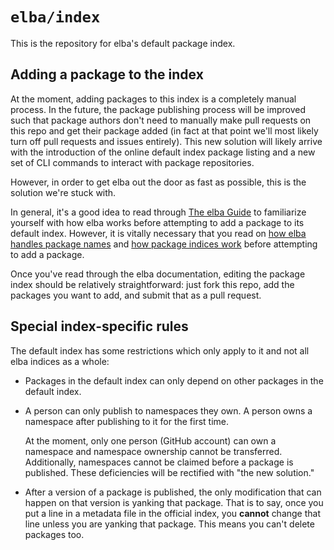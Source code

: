 # `elba/index`

This is the repository for elba's default package index.

## Adding a package to the index

At the moment, adding packages to this index is a completely manual process. In
the future, the package publishing process will be improved such that package
authors don't need to manually make pull requests on this repo and get their
package added (in fact at that point we'll most likely turn off pull requests
and issues entirely). This new solution will likely arrive with the
introduction of the online default index package listing and a new set of CLI
commands to interact with package repositories.

However, in order to get elba out the door as fast as possible, this is the
solution we're stuck with.

In general, it's a good idea to read through
[The elba Guide](https://elba.github.io/elba/) to familiarize yourself with how
elba works before attempting to add a package to its default index. However, it
is vitally necessary that you read on
[how elba handles package names](https://elba.github.io/elba/usage/manifest.html)
and [how package indices work](https://elba.github.io/elba/reference/indices.html)
before attempting to add a package.

Once you've read through the elba documentation, editing the package index
should be relatively straightforward: just fork this repo, add the packages you
want to add, and submit that as a pull request.

## Special index-specific rules

The default index has some restrictions which only apply to it and not all
elba indices as a whole:

  - Packages in the default index can only depend on other packages in the
    default index.

  - A person can only publish to namespaces they own. A person owns a namespace
    after publishing to it for the first time.

    At the moment, only one person (GitHub account) can own a namespace and
    namespace ownership cannot be transferred. Additionally, namespaces cannot
    be claimed before a package is published. These deficiencies will be
    rectified with "the new solution."

  - After a version of a package is published, the only modification that can
    happen on that version is yanking that package. That is to say, once you
    put a line in a metadata file in the official index, you **cannot** change
    that line unless you are yanking that package. This means you can't delete
    packages too.
